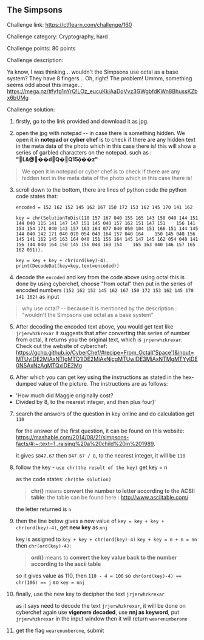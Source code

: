 ## The Simpsons
Challenge link: https://ctflearn.com/challenge/160


Challenge category: Cryptography, hard 

Challenge points: 80 points

Challenge description:

Ya know, I was thinking... wouldn't the Simpsons use octal as a base system? They have 8 fingers... Oh, right! The problem! Ummm, something seems odd about this image... https://mega.nz/#!yfp1nYrQ!LOz_eucuKkjAaDqVvz3GWgbfdKWn8BhussKZbx6bUMg

Challenge solution:

 1. firstly, go to the link provided and download it as jpg.

 2. open the jpg with notepad -- in case there is something hidden. 
 We open it in **notepad or cyber chef** is to check if there are any hidden text in the meta data of the photo which in this case there  is!
 this will show a series of garbled characters on the notepad.
   such as : **"L&@��dQ�Q15ǭ��z"**

    

> We open it in notepad or cyber chef is to check if there are any
> hidden text in the meta data of the photo which in this case there is!

3. scroll down to the bottom, there are lines of python code 
   the python code states that: 
   
	   
	   encoded = 152 162 152 145 162 167 150 172 153 162 145 170 141 162
	   
	   key = chr(SolutionToDis(110 157 167 040 155 165 143 150 040 144 151 144 040 115 141 147 147 151 145 040 157 162 151 147 151    156 141 154 154 171 040 143 157 163 164 077 040 050 104 151 166 151 144 145 144 040 142 171 040 070 054 040 164 157 040 164    150 145 040 156 145 141 162 145 163 164 040 151 156 164 145 147 145 162 054 040 141 156 144 040 164 150 145 156 040 160 154    165 163 040 146 157 165 162 051)).
	   
	   key = key + key + chr(ord(key)-4). 
	   print(DecodeDat(key=key,text=encoded))
	   
   
4. decode the `encoded` and key from the code above using octal
   this is done by using cyberchef, choose "from octal"
   then put in the series of encoded numbers `(152 162 152 145 162 167 150 172 153 162 145 170 141 162)` as input
	
  >why use octal? -- because it is mentioned by the description :
  "wouldn't the Simpsons use octal as a base system"

  
5. After decoding the encoded text above, you would get text like `jrjerwhzkrexar`
   it suggests that after converting this series of number from octal, it returns you the original text, which is        `jrjerwhzkrexar`.
   Check out the website of cyberchef: https://gchq.github.io/CyberChef/#recipe=From_Octal('Space')&input=MTUyIDE2MiAxNTIgMTQ1IDE2MiAxNjcgMTUwIDE3MiAxNTMgMTYyIDE0NSAxNzAgMTQxIDE2Mg
   
6. After which you can get key using the instructions as stated in the hex-dumped value of the picture. The instructions are as follows:
- 'How much did Maggie originally cost? 
- Divided by 8, to the nearest integer, and then plus four)'

7. search the answers of the question in key online and do calculation get `110`

   for the answer of the first question, it can be found on this website:
   https://mashable.com/2014/08/21/simpsons-facts/#:~:text=1.,raising%20a%20child%20in%201989.
   
   it gives `$847.67`
   then `847.67 / 8`, to the nearest integer, it will be `110`
   
8. follow the key - `use chr(the result of the key)`
 get key = n
   
    as the code states: `chr(the solution)`
   > **chr()** means **convert the number to letter according to the ACSII table**:
   the table can be found here : http://www.asciitable.com/
   
   the letter returned is `n` 
   
9. then the line below gives a new value of 
`key = key + key + chr(ord(key)-4)`, 
get **new key** as `nnj`

	  key is assigned to `key + key + chr(ord(key)-4)`
	   `key + key = n + n = nn`
	   then `chr(ord(key)-4)`:
    > **ord()** means to **convert the key value 
     back to the number according to the ascii table**
	   
	  so it gives value as 110, then `110 - 4 = 106`
	   so `chr(ord(key)-4) == chr(106) == j`
	   so `key = nnj` 
	   
10. finally, use the new key to decipher the text `jrjerwhzkrexar`

	   as it says need to decode the text `jrjerwhzkrexar`, 
	   it will be done on cyberchef again
	   use **vigenere decoded**, use **nnj as keyword**, put `jrjerwhzkrexar` in the input window 
	   then it will return `wearenumberone`
   
12. get the flag `wearenumberone`, submit 
